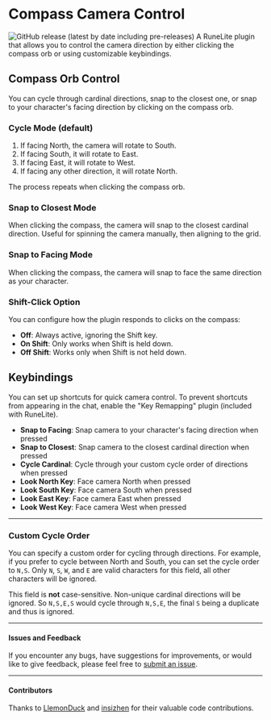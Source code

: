 # Compass Camera Control
![GitHub release (latest by date including pre-releases)](https://img.shields.io/github/v/release/RaazKH/CompassCameraControl?include_prereleases&logo=github)
A RuneLite plugin that allows you to control the camera direction by either clicking the compass orb or using customizable keybindings.

## Compass Orb Control
You can cycle through cardinal directions, snap to the closest one, or snap to your character's facing direction by clicking on the compass orb.

### Cycle Mode (default)
1. If facing North, the camera will rotate to South.
2. If facing South, it will rotate to East.
3. If facing East, it will rotate to West.
4. If facing any other direction, it will rotate North.

The process repeats when clicking the compass orb.

### Snap to Closest Mode
When clicking the compass, the camera will snap to the closest cardinal direction.
Useful for spinning the camera manually, then aligning to the grid.

### Snap to Facing Mode
When clicking the compass, the camera will snap to face the same direction as your character.

### Shift-Click Option
You can configure how the plugin responds to clicks on the compass:
- **Off**: Always active, ignoring the Shift key.
- **On Shift**: Only works when Shift is held down.
- **Off Shift**: Works only when Shift is not held down.

## Keybindings
You can set up shortcuts for quick camera control. To prevent shortcuts from appearing in the chat, enable the "Key Remapping" plugin (included with RuneLite).

- **Snap to Facing**: Snap camera to your character's facing direction when pressed
- **Snap to Closest**: Snap camera to the closest cardinal direction when pressed
- **Cycle Cardinal**: Cycle through your custom cycle order of directions when pressed
- **Look North Key**: Face camera North when pressed
- **Look South Key**: Face camera South when pressed
- **Look East Key**: Face camera East when pressed
- **Look West Key**: Face camera West when pressed

---
### Custom Cycle Order
You can specify a custom order for cycling through directions. For example, if you prefer to cycle between North and South, you can set the cycle order to `N,S`. Only `N`, `S`, `W`, and `E` are valid characters for this field, all other characters will be ignored.

This field is **not** case-sensitive. Non-unique cardinal directions will be ignored. So `N,S,E,S` would cycle through `N,S,E`, the final `S` being a duplicate and thus is ignored.

---
#### Issues and Feedback
If you encounter any bugs, have suggestions for improvements, or would like to give feedback, please feel free to <a href="https://github.com/RaazKH/CompassCameraControl/issues">submit an issue</a>.

---
#### Contributors
Thanks to [LlemonDuck](https://github.com/LlemonDuck) and [insizhen](https://github.com/insizhen) for their valuable code contributions.